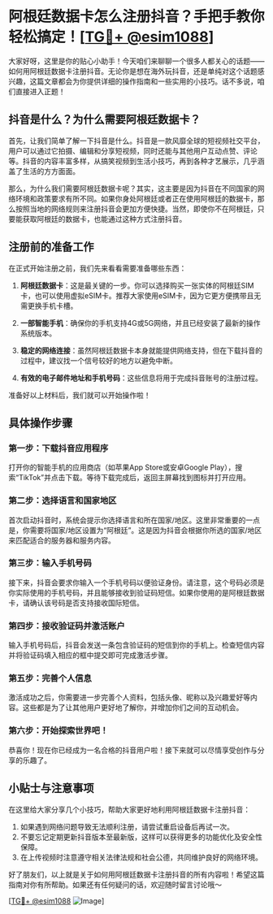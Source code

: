 # 阿根廷数据卡怎么注册抖音？手把手教你轻松搞定！[[TG💪+ @esim1088](https://t.me/s/esim1088)]

大家好呀，这里是你的贴心小助手！今天咱们来聊聊一个很多人都关心的话题——如何用阿根廷数据卡注册抖音。无论你是想在海外玩抖音，还是单纯对这个话题感兴趣，这篇文章都会为你提供详细的操作指南和一些实用的小技巧。话不多说，咱们直接进入正题！

## 抖音是什么？为什么需要阿根廷数据卡？

首先，让我们简单了解一下抖音是什么。抖音是一款风靡全球的短视频社交平台，用户可以通过它拍摄、编辑和分享短视频，同时还能与其他用户互动点赞、评论等。抖音的内容丰富多样，从搞笑视频到生活小技巧，再到各种才艺展示，几乎涵盖了生活的方方面面。

那么，为什么我们需要阿根廷数据卡呢？其实，这主要是因为抖音在不同国家的网络环境和政策要求有所不同。如果你身处阿根廷或者正在使用阿根廷的数据卡，那么按照当地的网络规则来注册抖音会更加方便快捷。当然，即使你不在阿根廷，只要能获取阿根廷的数据卡，也能通过这种方式注册抖音。

## 注册前的准备工作

在正式开始注册之前，我们先来看看需要准备哪些东西：

1. **阿根廷数据卡**：这是最关键的一步。你可以选择购买一张实体的阿根廷SIM卡，也可以使用虚拟eSIM卡。推荐大家使用eSIM卡，因为它更方便携带且无需更换手机卡槽。
   
2. **一部智能手机**：确保你的手机支持4G或5G网络，并且已经安装了最新的操作系统版本。

3. **稳定的网络连接**：虽然阿根廷数据卡本身就能提供网络支持，但在下载抖音的过程中，建议找一个信号较好的地方以避免中断。

4. **有效的电子邮件地址和手机号码**：这些信息将用于完成抖音账号的注册过程。

准备好以上材料后，我们就可以开始操作啦！

## 具体操作步骤

### 第一步：下载抖音应用程序

打开你的智能手机的应用商店（如苹果App Store或安卓Google Play），搜索“TikTok”并点击下载。等待下载完成后，返回主屏幕找到图标并打开应用。

### 第二步：选择语言和国家地区

首次启动抖音时，系统会提示你选择语言和所在国家/地区。这里非常重要的一点是，你需要将国家/地区设置为“阿根廷”。这是因为抖音会根据你所选的国家/地区来匹配适合的服务器和服务内容。

### 第三步：输入手机号码

接下来，抖音会要求你输入一个手机号码以便验证身份。请注意，这个号码必须是你实际使用的手机号码，并且能够接收到验证码短信。如果你使用的是阿根廷数据卡，请确认该号码是否支持接收国际短信。

### 第四步：接收验证码并激活账户

输入手机号码后，抖音会发送一条包含验证码的短信到你的手机上。检查短信内容并将验证码填入相应的框中提交即可完成激活步骤。

### 第五步：完善个人信息

激活成功之后，你需要进一步完善个人资料，包括头像、昵称以及兴趣爱好等内容。这些都是为了让其他用户更好地了解你，并增加你们之间的互动机会。

### 第六步：开始探索世界吧！

恭喜你！现在你已经成为一名合格的抖音用户啦！接下来就可以尽情享受创作与分享的乐趣了。

## 小贴士与注意事项

在这里给大家分享几个小技巧，帮助大家更好地利用阿根廷数据卡注册抖音：

1. 如果遇到网络问题导致无法顺利注册，请尝试重启设备后再试一次。
2. 不要忘记定期更新抖音版本至最新版，这样可以获得更多的功能优化及安全性保障。
3. 在上传视频时注意遵守相关法律法规和社会公德，共同维护良好的网络环境。

好了朋友们，以上就是关于如何用阿根廷数据卡注册抖音的所有内容啦！希望这篇指南对你有所帮助。如果还有任何疑问的话，欢迎随时留言讨论哦～

[[TG💪+ @esim1088](https://t.me/s/esim1088) ![Image](https://i.postimg.cc/4NQfJmqS/Snipaste-2025-05-13-00-14-12.png)]